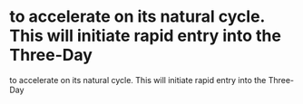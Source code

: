 # to accelerate on its natural cycle. This will initiate rapid entry into the Three-Day

to accelerate on its natural cycle. This will initiate rapid entry into the Three-Day